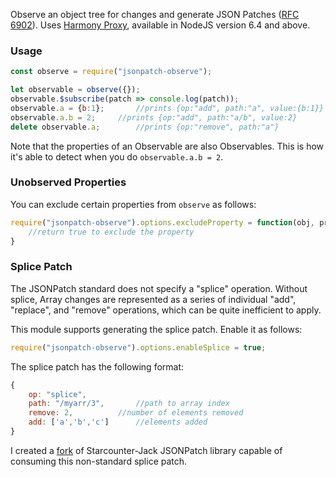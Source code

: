 Observe an object tree for changes and generate JSON Patches ([RFC 6902](https://tools.ietf.org/html/rfc6902)).  Uses [Harmony Proxy](https://developer.mozilla.org/en-US/docs/Web/JavaScript/Reference/Global_Objects/Proxy), available in NodeJS version 6.4 and above.


### Usage
```javascript
const observe = require("jsonpatch-observe");

let observable = observe({});
observable.$subscribe(patch => console.log(patch));
observable.a = {b:1};		//prints {op:"add", path:"a", value:{b:1}}
observable.a.b = 2;		//prints {op:"add", path:"a/b", value:2}
delete observable.a;		//prints {op:"remove", path:"a"}
```

Note that the properties of an Observable are also Observables.  This is how it's able to detect when you do `observable.a.b = 2`.


### Unobserved Properties
You can exclude certain properties from `observe` as follows:
```javascript
require("jsonpatch-observe").options.excludeProperty = function(obj, prop) {
	//return true to exclude the property
}
```


### Splice Patch
The JSONPatch standard does not specify a "splice" operation.  Without splice, Array changes are represented as a series of individual "add", "replace", and "remove" operations, which can be quite inefficient to apply.

This module supports generating the splice patch.  Enable it as follows:
```javascript
require("jsonpatch-observe").options.enableSplice = true;
```

The splice patch has the following format:
```javascript
{
	op: "splice",
	path: "/myarr/3",		//path to array index
	remove: 2,			//number of elements removed
	add: ['a','b','c']		//elements added
}
```

I created a [fork](https://github.com/ken107/JSON-Patch) of Starcounter-Jack JSONPatch library capable of consuming this non-standard splice patch.
